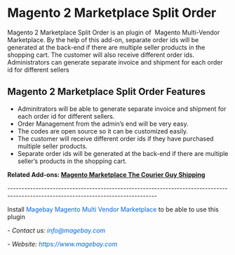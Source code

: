 <h1>Magento 2 Marketplace Split Order</h1>

<p>Magento 2 Marketplace Split Order is an plugin of &nbsp;Magento Multi-Vendor Marketplace. By the help of this add-on, separate order ids will be generated at the back-end if there are multiple seller products in the shopping cart. The customer will also receive different order ids. Administrators can generate separate invoice and shipment for each order id for different sellers</p>

<h2>Magento 2 Marketplace Split Order Features</h2>

<ul>
	<li>Adminitrators will be able to generate separate invoice and shipment for each order id for different sellers.</li>
	<li>Order Management from the admin&rsquo;s end will be very easy.</li>
	<li>The codes are open source so it can be customized easily.</li>
	<li>The customer will receive different order ids if they have purchased multiple seller products.</li>
	<li>Separate order ids will be generated at the back-end if there are multiple seller&rsquo;s products in the shopping cart.</li>
</ul>

<p><strong>Related Add-ons:&nbsp;<a href="https://github.com/magebaycom/magento-marketplace-the-courier-guy-shipping">Magento Marketplace The Courier Guy Shipping</a></strong></p>

<p>-----------------------------------------------------------------------------------------------------------------------------------</p>

<p>Install&nbsp;<a href="https://www.magebay.com/magento-multi-vendor-marketplace-extension" style="box-sizing: border-box; background-color: transparent; color: rgb(3, 102, 214); text-decoration-line: none;">Magebay Magento Multi Vendor Marketplace</a>&nbsp;to be able to use this plugin</p>

<p><em>- Contact&nbsp;us:&nbsp;<a href="mailto:info@magebay.com" style="box-sizing: border-box; background-color: transparent; color: rgb(3, 102, 214); text-decoration-line: none;">info@magebay.com</a></em></p>

<p><em>- Website:&nbsp;<a href="https://www.magebay.com/" style="box-sizing: border-box; background-color: transparent; color: rgb(3, 102, 214); text-decoration-line: none;">https://www.magebay.com</a></em></p>
